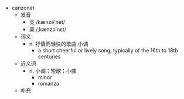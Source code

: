 - canzonet
  - 发音
    - 英 /kænzə'net/
    - 美 /,kænzə'nɛt/
  - 词义
    - n. 抒情而轻快的歌曲,小调
      - a short cheerful or lively song, typically of the 16th to 18th centuries 
  - 近义词
    - n. 小调；短歌；小曲
      - minor
      - romanza
  - 补充